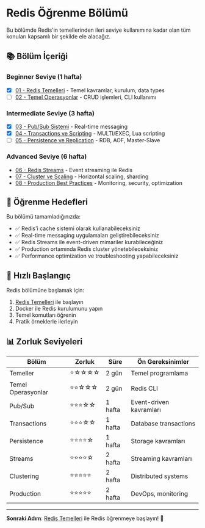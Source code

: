 # Redis Öğrenme Bölümü

Bu bölümde Redis'in temellerinden ileri seviye kullanımına kadar olan tüm konuları kapsamlı bir şekilde ele alacağız.

## 📚 Bölüm İçeriği

### Beginner Seviye (1 hafta)

- [x] [01 - Redis Temelleri](01-temeller.md) - Temel kavramlar, kurulum, data types
- [ ] [02 - Temel Operasyonlar](02-temel-operasyonlar.md) - CRUD işlemleri, CLI kullanımı

### Intermediate Seviye (3 hafta)

- [x] [03 - Pub/Sub Sistemi](02-pubsub.md) - Real-time messaging
- [x] [04 - Transactions ve Scripting](03-transactions-scripting.md) - MULTI/EXEC, Lua scripting
- [ ] [05 - Persistence ve Replication](04-persistence-replication.md) - RDB, AOF, Master-Slave

### Advanced Seviye (6 hafta)

- [06 - Redis Streams](06-streams.md) - Event streaming ile Redis
- [07 - Cluster ve Scaling](07-cluster-scaling.md) - Horizontal scaling, sharding
- [08 - Production Best Practices](08-production.md) - Monitoring, security, optimization

## 🎯 Öğrenme Hedefleri

Bu bölümü tamamladığınızda:

- ✅ Redis'i cache sistemi olarak kullanabileceksiniz
- ✅ Real-time messaging uygulamaları geliştirebileceksiniz
- ✅ Redis Streams ile event-driven mimariler kurabileceğiniz
- ✅ Production ortamında Redis cluster yönetebileceksiniz
- ✅ Performance optimization ve troubleshooting yapabileceksiniz

## 🚀 Hızlı Başlangıç

Redis bölümüne başlamak için:

1. [Redis Temelleri](01-temeller.md) ile başlayın
2. Docker ile Redis kurulumunu yapın
3. Temel komutları öğrenin
4. Pratik örneklerle ilerleyin

## 📊 Zorluk Seviyeleri

| Bölüm              | Zorluk     | Süre    | Ön Gereksinimler        |
| ------------------ | ---------- | ------- | ----------------------- |
| Temeller           | ⭐☆☆☆☆     | 2 gün   | Temel programlama       |
| Temel Operasyonlar | ⭐⭐☆☆☆    | 2 gün   | Redis CLI               |
| Pub/Sub            | ⭐⭐⭐☆☆   | 1 hafta | Event-driven kavramları |
| Transactions       | ⭐⭐⭐☆☆   | 1 hafta | Database transactions   |
| Persistence        | ⭐⭐⭐⭐☆  | 1 hafta | Storage kavramları      |
| Streams            | ⭐⭐⭐⭐☆  | 2 hafta | Streaming kavramları    |
| Clustering         | ⭐⭐⭐⭐⭐ | 2 hafta | Distributed systems     |
| Production         | ⭐⭐⭐⭐⭐ | 2 hafta | DevOps, monitoring      |

---

**Sonraki Adım**: [Redis Temelleri](01-temeller.md) ile Redis öğrenmeye başlayın! 🚀
